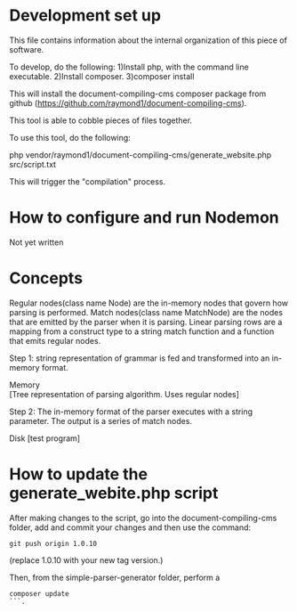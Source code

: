 # Development set up
This file contains information about the internal organization of this piece of software.

To develop, do the following:
1)Install php, with the command line executable.
2)Install composer.
3)composer install

This will install the document-compiling-cms composer package from github (https://github.com/raymond1/document-compiling-cms).

This tool is able to cobble pieces of files together.

To use this tool, do the following:

php vendor/raymond1/document-compiling-cms/generate_website.php src/script.txt

This will trigger the "compilation" process.

# How to configure and run Nodemon
Not yet written


# Concepts
Regular nodes(class name Node) are the in-memory nodes that govern how parsing is performed.
Match nodes(class name MatchNode) are the nodes that are emitted by the parser when it is parsing.
Linear parsing rows are a mapping from a construct type to a string match function and a function that emits regular nodes.


Step 1: string representation of grammar is fed and transformed into an in-memory format.

Memory                             
[Tree representation of parsing algorithm. Uses regular nodes]


Step 2:
The in-memory format of the parser executes with a string parameter. The output is a series of match nodes.

Disk
[test program]

# How to update the generate_webite.php script
After making changes to the script, go into the document-compiling-cms folder, add and commit your changes and then use the command:
```
git push origin 1.0.10
```
(replace 1.0.10 with your new tag version.)

Then, from the simple-parser-generator folder, perform a
```
composer update
```.

